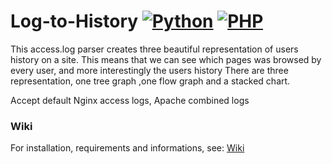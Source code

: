 # Log-to-History [![Python](https://img.shields.io/badge/python-2.x-blue.svg)](https://www.python.org/) [![PHP](https://img.shields.io/badge/php-5.x-blue.svg)](http://php.net/) 

This access.log parser creates three beautiful representation of users history on a site.
This means that we can see which pages was browsed by every user, and more interestingly the users history
There are three representation, one tree graph ,one flow graph and a stacked chart.

Accept default Nginx access logs, Apache combined logs

### Wiki
For installation, requirements and informations, see:
[Wiki](https://github.com/Naramsim/Log-to-Histroy/wiki "Wiki's Homepage")
